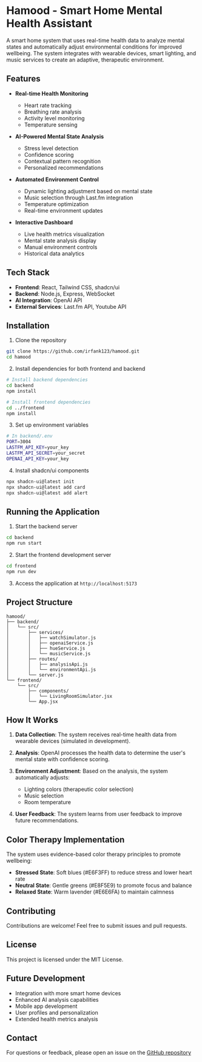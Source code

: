 # Hamood - Smart Home Mental Health Assistant

A smart home system that uses real-time health data to analyze mental states and automatically adjust environmental conditions for improved wellbeing. The system integrates with wearable devices, smart lighting, and music services to create an adaptive, therapeutic environment.

## Features

- **Real-time Health Monitoring**
  - Heart rate tracking
  - Breathing rate analysis
  - Activity level monitoring
  - Temperature sensing

- **AI-Powered Mental State Analysis**
  - Stress level detection
  - Confidence scoring
  - Contextual pattern recognition
  - Personalized recommendations

- **Automated Environment Control**
  - Dynamic lighting adjustment based on mental state
  - Music selection through Last.fm integration
  - Temperature optimization
  - Real-time environment updates

- **Interactive Dashboard**
  - Live health metrics visualization
  - Mental state analysis display
  - Manual environment controls
  - Historical data analytics

## Tech Stack

- **Frontend**: React, Tailwind CSS, shadcn/ui
- **Backend**: Node.js, Express, WebSocket
- **AI Integration**: OpenAI API
- **External Services**: Last.fm API, Youtube API

## Installation

1. Clone the repository
```bash
git clone https://github.com/irfank123/hamood.git
cd hamood
```

2. Install dependencies for both frontend and backend
```bash
# Install backend dependencies
cd backend
npm install

# Install frontend dependencies
cd ../frontend
npm install
```

3. Set up environment variables
```bash
# In backend/.env
PORT=3004
LASTFM_API_KEY=your_key
LASTFM_API_SECRET=your_secret
OPENAI_API_KEY=your_key
```

4. Install shadcn/ui components
```bash
npx shadcn-ui@latest init
npx shadcn-ui@latest add card
npx shadcn-ui@latest add alert
```

## Running the Application

1. Start the backend server
```bash
cd backend
npm run start
```

2. Start the frontend development server
```bash
cd frontend
npm run dev
```

3. Access the application at `http://localhost:5173`

## Project Structure

```
hamood/
├── backend/
│   └── src/
│       ├── services/
│       │   ├── watchSimulator.js
│       │   ├── openaiService.js
│       │   ├── hueService.js
│       │   └── musicService.js
│       ├── routes/
│       │   ├── analysisApi.js
│       │   └── environmentApi.js
│       └── server.js
└── frontend/
    └── src/
        ├── components/
        │   └── LivingRoomSimulator.jsx
        └── App.jsx
```

## How It Works

1. **Data Collection**: The system receives real-time health data from wearable devices (simulated in development).

2. **Analysis**: OpenAI processes the health data to determine the user's mental state with confidence scoring.

3. **Environment Adjustment**: Based on the analysis, the system automatically adjusts:
   - Lighting colors (therapeutic color selection)
   - Music selection
   - Room temperature

4. **User Feedback**: The system learns from user feedback to improve future recommendations.

## Color Therapy Implementation

The system uses evidence-based color therapy principles to promote wellbeing:

- **Stressed State**: Soft blues (#E6F3FF) to reduce stress and lower heart rate
- **Neutral State**: Gentle greens (#E8F5E9) to promote focus and balance
- **Relaxed State**: Warm lavender (#E6E6FA) to maintain calmness

## Contributing

Contributions are welcome! Feel free to submit issues and pull requests.

## License

This project is licensed under the MIT License.

## Future Development

- Integration with more smart home devices
- Enhanced AI analysis capabilities
- Mobile app development
- User profiles and personalization
- Extended health metrics analysis

## Contact

For questions or feedback, please open an issue on the [GitHub repository](https://github.com/irfank123/hamood)